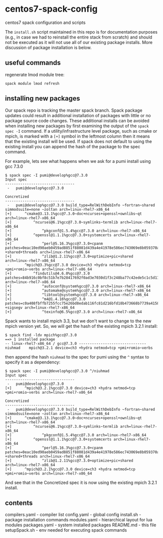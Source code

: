 # centos7-spack-config
centos7 spack configuration and scripts

The `install.sh` script maintained in this repo is for documentation purposes (e.g., in case we had to reinstall the entire stack from scratch) and should not be executed as it will not use all of our existing package installs.  More discussion of package installation is below.

## useful commands

regenerate lmod module tree:

```
spack module lmod refresh
```

## installing new packages

Our spack repo is tracking the master spack branch.  Spack package updates could result in additional installation of packages with little or no package source code changes.  These additional installs can be avoided when installing new packages by first examining the output of the `spack spec -I` command.  If a utility/infrastructure level package, such as cmake or mpich, is marked with a `[+]` symbol in the leftmost column then it means that the existing install will be used.  If spack does not default to using the existing install you can append the hash of the package to the spec command.  

For example, lets see what happens when we ask for a pumi install using gcc 7.3.0

```
$ spack spec -I pumi@develop%gcc@7.3.0
Input spec
--------------------------------
 -   pumi@develop%gcc@7.3.0

Concretized
--------------------------------
 -   pumi@develop%gcc@7.3.0 build_type=RelWithDebInfo ~fortran~shared simmodsuite=none ~zoltan arch=linux-rhel7-x86_64 
[+]      ^cmake@3.13.1%gcc@7.3.0~doc+ncurses+openssl+ownlibs~qt arch=linux-rhel7-x86_64 
[+]          ^ncurses@6.1%gcc@7.3.0~symlinks~termlib arch=linux-rhel7-x86_64 
[+]              ^pkgconf@1.5.4%gcc@7.3.0 arch=linux-rhel7-x86_64 
[+]          ^openssl@1.1.1%gcc@7.3.0+systemcerts arch=linux-rhel7-x86_64 
[+]              ^perl@5.16.3%gcc@7.3.0+cpanm patches=0eac10ed90aeb0459ad8851f88081d439a4e41978e586ec743069e8b059370ac +shared+threads arch=linux-rhel7-x86_64 
[+]              ^zlib@1.2.11%gcc@7.3.0+optimize+pic+shared arch=linux-rhel7-x86_64 
 -       ^mpich@3.3%gcc@7.3.0 device=ch3 +hydra netmod=tcp +pmi+romio~verbs arch=linux-rhel7-x86_64 
[+]          ^findutils@4.6.0%gcc@7.3.0 patches=84b916c0bf8c51b7e7b28417692f0ad3e7030d1f3c248ba77c42ede5c1c5d11e,bd9e4e5cc280f9753ae14956c4e4aa17fe7a210f55dd6c84aa60b12d106d47a2 arch=linux-rhel7-x86_64 
[+]              ^autoconf@system%gcc@7.3.0 arch=linux-rhel7-x86_64 
[+]              ^automake@system%gcc@7.3.0 arch=linux-rhel7-x86_64 
[+]              ^libtool@system%gcc@7.3.0 arch=linux-rhel7-x86_64 
[+]              ^m4@1.4.16%gcc@7.3.0 patches=c0a408fbffb7255fcc75e26bd8edab116fc81d216bfd18b473668b7739a4158e +sigsegv arch=linux-rhel7-x86_64 
[+]              ^texinfo@6.5%gcc@7.3.0 arch=linux-rhel7-x86_64
```

Spack wants to install mpich 3.3, but we don't want to change to the new mpich version yet.  So, we will get the hash of the existing mpich 3.2.1 install:

```
$ spack find -ldv mpich%gcc@7.3.0
==> 1 installed package
-- linux-rhel7-x86_64 / gcc@7.3.0 -------------------------------
niuhmad    mpich@3.2.1 device=ch3 +hydra netmod=tcp +pmi+romio~verbs
```

then append the hash `niuhmad` to the spec for pumi using the `^` syntax to specify it as a dependency:

```
$ spack spec -I pumi@develop%gcc@7.3.0 ^/niuhmad
Input spec
--------------------------------
 -   pumi@develop%gcc@7.3.0
[+]      ^mpich@3.2.1%gcc@7.3.0 device=ch3 +hydra netmod=tcp +pmi+romio~verbs arch=linux-rhel7-x86_64 

Concretized
--------------------------------
 -   pumi@develop%gcc@7.3.0 build_type=RelWithDebInfo ~fortran~shared simmodsuite=none ~zoltan arch=linux-rhel7-x86_64 
[+]      ^cmake@3.13.1%gcc@7.3.0~doc+ncurses+openssl+ownlibs~qt arch=linux-rhel7-x86_64 
[+]          ^ncurses@6.1%gcc@7.3.0~symlinks~termlib arch=linux-rhel7-x86_64 
[+]              ^pkgconf@1.5.4%gcc@7.3.0 arch=linux-rhel7-x86_64 
[+]          ^openssl@1.1.1%gcc@7.3.0+systemcerts arch=linux-rhel7-x86_64 
[+]              ^perl@5.16.3%gcc@7.3.0+cpanm patches=0eac10ed90aeb0459ad8851f88081d439a4e41978e586ec743069e8b059370ac +shared+threads arch=linux-rhel7-x86_64 
[+]              ^zlib@1.2.11%gcc@7.3.0+optimize+pic+shared arch=linux-rhel7-x86_64 
[+]      ^mpich@3.2.1%gcc@7.3.0 device=ch3 +hydra netmod=tcp +pmi+romio~verbs arch=linux-rhel7-x86_64 
```

And see that in the Concretized spec it is now using the existing mpich 3.2.1 install.

## contents

compilers.yaml - compiler list
config.yaml - global config
install.sh - package installation commands
modules.yaml - hierarchical layout for lua modules
packages.yaml - system installed packages
README.md - this file
setupSpack.sh - env needed for executing spack commands
